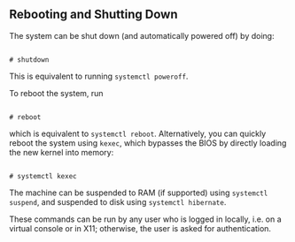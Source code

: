 ## Rebooting and Shutting Down

The system can be shut down (and automatically powered off) by doing:

```programlisting

# shutdown

```

This is equivalent to running `systemctl poweroff`.

To reboot the system, run

```programlisting

# reboot

```

which is equivalent to `systemctl reboot`. Alternatively, you can quickly reboot the system using `kexec`, which bypasses the BIOS by directly loading the new kernel into memory:

```programlisting

# systemctl kexec

```

The machine can be suspended to RAM (if supported) using `systemctl suspend`, and suspended to disk using `systemctl hibernate`.

These commands can be run by any user who is logged in locally, i.e. on a virtual console or in X11; otherwise, the user is asked for authentication.
